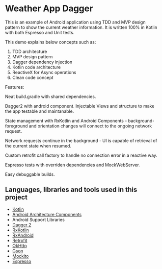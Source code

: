 # Weather App Dagger
This is an example of Android application using TDD and MVP design pattern to show the current weather information.
It is written 100% in Kotlin with both Espresso and Unit tests.

This demo explains below concepts such as:

1. TDD architecture
2. MVP design pattern
3. Dagger dependency injection
4. Kotlin code architecture
5. ReactiveX for Async operations
6. Clean code concept

Features:

Neat build.gradle with shared dependencies.

Dagger2 with android component. Injectable Views and structure to make the app testable and maintanable.

State management with RxKotlin and Android Components - background-foreground and orientation changes will connect to the ongoing network request.

Network requests continue in the background - UI is capable of retrieval of the current state when resumed.

Custom retrofit call factory to handle no connection error in a reactive way.

Espresso tests with overriden dependencies and MockWebServer.

Easy debuggable builds.

## Languages, libraries and tools used in this project

* [Kotlin](https://kotlinlang.org/)
* [Android Architecture Components](https://developer.android.com/topic/libraries/architecture/index.html)
* Android Support Libraries
* [Dagger 2](https://github.com/google/dagger)
* [RxKotlin](https://github.com/ReactiveX/RxKotlin)
* [RxAndroid](https://github.com/ReactiveX/RxAndroid)
* [Retrofit](http://square.github.io/retrofit/)
* [OkHttp](http://square.github.io/okhttp/)
* [Gson](https://github.com/google/gson)
* [Mockito](http://site.mockito.org/)
* [Espresso](https://developer.android.com/training/testing/espresso/index.html)
